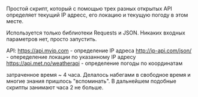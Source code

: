 Простой скрипт, который с помощью трех разных открытых API определяет текущий IP адресс, его локацию и текущую погоду в этом месте.

Используется только библиотеки Requests и JSON.
Никаких входных параметров нет, просто запустить.

API:
https://api.myip.com - определение IP адреса
http://ip-api.com/json/<IP> - опеределение локации по указанному IP адресу
https://api.met.no/weatherapi - определение погоды по координатам

затраченное время ~ 4 часа. Делалось набегами в свободное время и многие знания пришлось "вспоминать". В дальнейшем подобные скрипты занимают часа 2 не больше.